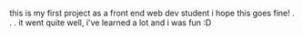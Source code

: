 this is my first project as a front end web dev student
i hope this goes fine!
.
.
.
it went quite well, i've learned a lot and i was fun :D